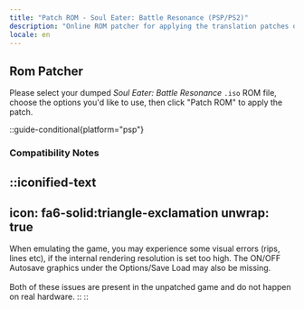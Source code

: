 ```yaml
---
title: "Patch ROM - Soul Eater: Battle Resonance (PSP/PS2)"
description: "Online ROM patcher for applying the translation patches of Soul Eater: Battle Resonance"
locale: en
---
```


## Rom Patcher
Please select your dumped _Soul Eater: Battle Resonance_ `.iso` ROM file, choose the options you'd like to use, then click "Patch ROM" to apply the patch.


::guide-conditional{platform="psp"}
### Compatibility Notes
::iconified-text
---
icon: fa6-solid:triangle-exclamation
unwrap: true
---
When emulating the game, you may experience some visual errors (rips, lines etc), if the internal rendering resolution is set too high. The ON/OFF Autosave graphics under the Options/Save Load may also be missing.
<br /><br />
Both of these issues are present in the unpatched game and do not happen on real hardware.
::
::
